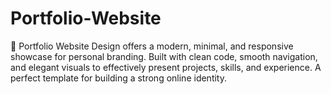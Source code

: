 # Portfolio-Website
💼 Portfolio Website Design offers a modern, minimal, and responsive showcase for personal branding. Built with clean code, smooth navigation, and elegant visuals to effectively present projects, skills, and experience. A perfect template for building a strong online identity.
